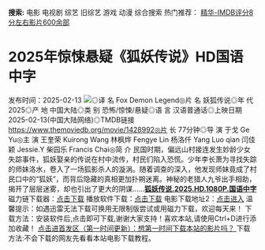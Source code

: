 **搜索:** 电影 电视剧 综艺 旧综艺 游戏 动漫 综合搜索 热门推荐： [精华-IMDB评分8分左右影片600余部](https://www.dytt8.com/html/gndy/jddy/20160320/50510.html)
# 2025年惊悚悬疑《狐妖传说》HD国语中字
发布时间：2025-02-13 
![](https://g.imgtg.com/uploads/5829/67ac7ae8059b0.jpg)◎译 名 Fox Demon Legend◎片 名 妖狐传说◎年 代 2025◎产 地 中国大陆◎类 别 恐怖/惊悚/悬疑◎语 言 汉语普通话◎上映日期 2025-02-13(中国大陆网络)◎TMDB链接 https://www.themoviedb.org/movie/1428992◎片 长 77分钟◎导 演 于戈 Ge Yu◎主 演 王奎荣 Kuirong Wang 林枫烨 Fengye Lin 杨洛仟 Yang Luo qian 闫佳颖 Jessie.Y 柴园乐 Francis Chai◎简 介 民国时期，偏远山村接连发生妙龄少女失踪事件，狐妖娶亲的传说在村中流传，村民们陷入恐慌。少年李长萧为寻找失踪的师妹洛水，卷入了一场狐影杀人的漩涡。随着调查的深入，他发现师妹竟成了村民口中的“狐妖”，而背后隐藏的真相更加扑朔迷离。神秘的老猎人九爷出手相助，揭开了层层迷雾，却也引出了更大的阴谋……[**狐妖传说.2025.HD.1080P.国语中字**](magnet:?xt=urn:btih:f5eab97fb1711318a6c46d18239cdbd9f8d10bbe&dn=%e9%98%b3%e5%85%89%e7%94%b5%e5%bd%b1dygod.org.%e7%8b%90%e5%a6%96%e4%bc%a0%e8%af%b4.2025.HD.1080P.%e5%9b%bd%e8%af%ad%e4%b8%ad%e5%ad%97.mkv&tr=udp%3a%2f%2ftracker.opentrackr.org%3a1337%2fannounce&tr=udp%3a%2f%2fexodus.desync.com%3a6969%2fannounce) 磁力链下载器：[点击下载](https://dygod.org/js/bt.htm "qBittorrent") 播放软件下载：[点击下载](https://dygod.org/js/player.htm "PotPlayer") 电影下载地址2：[点击进入](https://dygod.org/ "阳光电影") 温馨提示：如遇迅雷无法下载可换用无限制版尝试或用磁力下载，欢迎每天来！  下载方法：安装软件后,点击即可下载,谢谢大家支持！喜欢本站,请使用Ctrl+D进行添加收藏！ [点击进首发区（第一时间更新）：想第一时间下载本站的影片吗？ ](https://www.ygdy8.net/)下载方法:不会下载的网友先看看本站电影下载教程。
